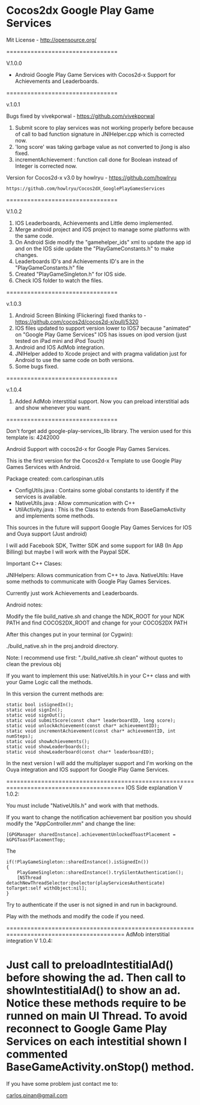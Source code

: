 <h1>Cocos2dx Google Play Game Services</h1>

Mit License - http://opensource.org/

================================

V.1.0.0

- Android Google Play Game Services with Cocos2d-x Support for Achievements and Leaderboards.

================================

v.1.0.1

Bugs fixed by vivekporwal - https://github.com/vivekporwal

1. Submit score to play services was not working properly before because of call to bad function signature in JNIHelper.cpp which is corrected now.
2. 'long score' was taking garbage value as not converted to jlong is also fixed.
3. incrementAchievement : function call done for Boolean instead of Integer is corrected now.

Version for Cocos2d-x v3.0 by howlryu - https://github.com/howlryu

	https://github.com/howlryu/Cocos2dX_GooglePlayGamesServices

================================

V.1.0.2

1. IOS Leaderboards, Achievements and Little demo implemented.
2. Merge android project and IOS project to manage some platforms with the same code.
3. On Android Side modify the "gamehelper_ids" xml to update the app id and on the IOS side update the "PlayGameConstants.h" to make changes.
4. Leaderboards ID's and Achievements ID's are in the "PlayGameConstants.h" file
5. Created "PlayGameSingleton.h" for IOS side.
6. Check IOS folder to watch the files.

================================

v.1.0.3

1. Android Screen Blinking (Flickering) fixed thanks to - https://github.com/cocos2d/cocos2d-x/pull/5320
2. IOS files updated to support version lower to IOS7 because "animated" on "Google Play Game Services" IOS has issues on ipod version (just tested on iPad mini and iPod Touch)
3. Android and IOS AdMob integration.
4. JNIHelper added to Xcode project and with pragma validation just for Android to use the same code on both versions.
5. Some bugs fixed.

================================

v.1.0.4

1. Added AdMob interstitial support. Now you can preload interstitial ads and show whenever you want. 

================================

Don't forget add google-play-services_lib library. The version used for this template is: 4242000

Android Support with cocos2d-x for Google Play Games Services.

This is the first version for the Cocos2d-x Template to use Google Play Games Services with Android.

Package created: com.carlospinan.utils

- ConfigUtils.java : Contains some global constants to identify if the services is available.
- NativeUtils.java : Allow communication with C++
- UtilActivity.java : This is the Class to extends from BaseGameActivity and implements some methods.

This sources in the future will support Google Play Games Services for IOS and Ouya support (Just android)

I will add Facebook SDK, Twitter SDK and some support for IAB (In App Billing) but maybe I will work with the Paypal SDK.

Important C++ Clases:

JNIHelpers: Allows communication from C++ to Java.
NativeUtils: Have some methods to communicate with Google Play Games Services.

Currently just work Achievements and Leaderboards.

Android notes:

Modify the file build_native.sh and change the NDK_ROOT for your NDK PATH and find COCOS2DX_ROOT and change for your 
COCOS2DX PATH

After this changes put in your terminal (or Cygwin):

./build_native.sh in the proj.android directory.

Note: I recommend use first: "./build_native.sh clean" without quotes to clean the previous obj

If you want to implement this use: NativeUtils.h in your C++ class and with your Game Logic call the methods.

In this version the current methods are:

	static bool isSignedIn();
	static void signIn();
	static void signOut();
	static void submitScore(const char* leaderboardID, long score);
	static void unlockAchievement(const char* achievementID);
	static void incrementAchievement(const char* achievementID, int numSteps);
	static void showAchievements();
	static void showLeaderboards();
	static void showLeaderboard(const char* leaderboardID);
	
In the next version I will add the multiplayer support and I'm working on the Ouya integration and IOS support 
for Google Play Game Services.

========================================================================================
IOS Side explanation V 1.0.2:

You must include "NativeUtils.h" and work with that methods.

If you want to change the notification achievement bar position you should modify the "AppController.mm" and change the line:

	[GPGManager sharedInstance].achievementUnlockedToastPlacement = kGPGToastPlacementTop;
	
The
    
    if(!PlayGameSingleton::sharedInstance().isSignedIn())
    {
        PlayGameSingleton::sharedInstance().trySilentAuthentication();
        [NSThread detachNewThreadSelector:@selector(playServicesAuthenticate) toTarget:self withObject:nil];
    }
    
Try to authenticate if the user is not signed in and run in background.

Play with the methods and modify the code if you need.



========================================================================================
AdMob interstitial integration V 1.0.4:

Just call to preloadIntestitialAd() before showing the ad. Then call to showIntestitialAd() to show an ad. Notice these methods require to be runned on main UI Thread. To avoid reconnect to Google Game Play Services on each intestitial shown I commented BaseGameActivity.onStop() method. 
========================================================================================

If you have some problem just contact me to:

carlos.pinan@gmail.com
